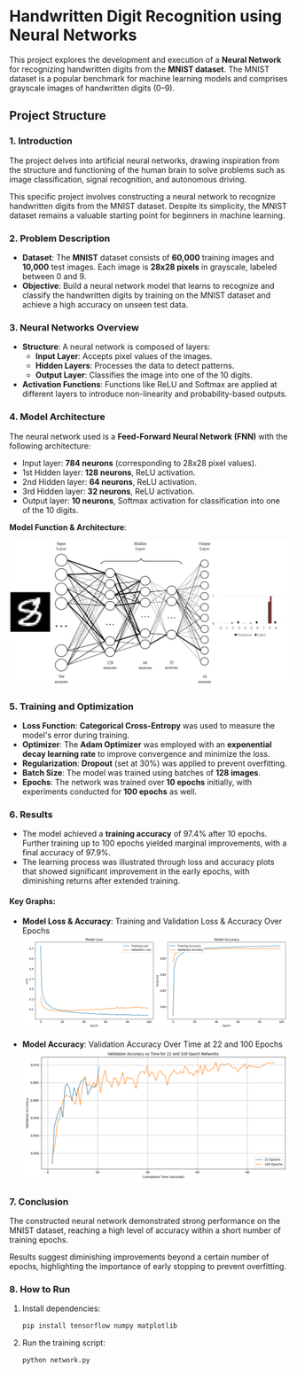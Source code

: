 # Handwritten Digit Recognition using Neural Networks

This project explores the development and execution of a **Neural Network** for recognizing handwritten digits from the **MNIST dataset**. The MNIST dataset is a popular benchmark for machine learning models and comprises grayscale images of handwritten digits (0–9).

## Project Structure

### 1. Introduction
The project delves into artificial neural networks, drawing inspiration from the structure and functioning of the human brain to solve problems such as image classification, signal recognition, and autonomous driving.

This specific project involves constructing a neural network to recognize handwritten digits from the MNIST dataset. Despite its simplicity, the MNIST dataset remains a valuable starting point for beginners in machine learning.

### 2. Problem Description
- **Dataset**: The **MNIST** dataset consists of **60,000** training images and **10,000** test images. Each image is **28x28 pixels** in grayscale, labeled between 0 and 9.
- **Objective**: Build a neural network model that learns to recognize and classify the handwritten digits by training on the MNIST dataset and achieve a high accuracy on unseen test data.

### 3. Neural Networks Overview
- **Structure**: A neural network is composed of layers:
  - **Input Layer**: Accepts pixel values of the images.
  - **Hidden Layers**: Processes the data to detect patterns.
  - **Output Layer**: Classifies the image into one of the 10 digits.
- **Activation Functions**: Functions like ReLU and Softmax are applied at different layers to introduce non-linearity and probability-based outputs.

### 4. Model Architecture
The neural network used is a **Feed-Forward Neural Network (FNN)** with the following architecture:
- Input layer: **784 neurons** (corresponding to 28x28 pixel values).
- 1st Hidden layer: **128 neurons**, ReLU activation.
- 2nd Hidden layer: **64 neurons**, ReLU activation.
- 3rd Hidden layer: **32 neurons**, ReLU activation.
- Output layer: **10 neurons**, Softmax activation for classification into one of the 10 digits.

**Model Function & Architecture**:  

![Model Loss](./Figures/networkArchitechture.jpg)

### 5. Training and Optimization
- **Loss Function**: **Categorical Cross-Entropy** was used to measure the model's error during training.
- **Optimizer**: The **Adam Optimizer** was employed with an **exponential decay learning rate** to improve convergence and minimize the loss.
- **Regularization**: **Dropout** (set at 30%) was applied to prevent overfitting.
- **Batch Size**: The model was trained using batches of **128 images**.
- **Epochs**: The network was trained over **10 epochs** initially, with experiments conducted for **100 epochs** as well.

### 6. Results
- The model achieved a **training accuracy** of 97.4% after 10 epochs. Further training up to 100 epochs yielded marginal improvements, with a final accuracy of 97.9%.
- The learning process was illustrated through loss and accuracy plots that showed significant improvement in the early epochs, with diminishing returns after extended training.

#### Key Graphs:
- **Model Loss & Accuracy**: Training and Validation Loss & Accuracy Over Epochs  
  ![Model Loss](./Figures/100epochs.png)

- **Model Accuracy**: Validation Accuracy Over Time at 22 and 100 Epochs  
  ![Model Accuracy](./Figures/22.100epochsAccT.png)

### 7. Conclusion
The constructed neural network demonstrated strong performance on the MNIST dataset, reaching a high level of accuracy within a short number of training epochs. 

Results suggest diminishing improvements beyond a certain number of epochs, highlighting the importance of early stopping to prevent overfitting.

### 8. How to Run
1. Install dependencies: 
   ```bash
   pip install tensorflow numpy matplotlib
2. Run the training script: 
   ```bash
   python network.py
